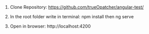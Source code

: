 1. Clone Repository:
   https://github.com/trueOpatcher/angular-test/
   
2. In the root folder write in terminal:
   npm install
     then
   ng serve

3. Open in browser:
   http://localhost:4200
